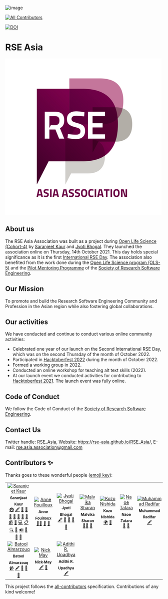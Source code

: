 ![image](https://user-images.githubusercontent.com/28556616/128458681-c11bdd5d-0144-4622-8417-8252449de92f.png)

<!-- ALL-CONTRIBUTORS-BADGE:START - Do not remove or modify this section -->
[![All Contributors](https://img.shields.io/badge/all_contributors-10-orange.svg?style=flat-square)](#contributors-)
<!-- ALL-CONTRIBUTORS-BADGE:END -->

[![DOI](https://zenodo.org/badge/415191235.svg)](https://zenodo.org/badge/latestdoi/415191235)


# RSE Asia

![RSE_ASIA_logo](images/RSE_ASIA.png)


## About us

The RSE Asia Association was built as a project during [Open Life Science (Cohort-4)](https://openlifesci.org/ols-4/projects-participants/) by [Saranjeet Kaur](https://saranjeetkaur.github.io/About-Me/) and [Jyoti Bhogal](https://github.com/jyoti-bhogal). They launched the association online on Thursday, 14th October 2021. This day holds special significance as it is the first [International RSE Day](https://researchsoftware.org/council/intl-rse-day.html). The association also benefited from the work done during the [Open Life Science program (OLS-5)](https://openlifesci.org/ols-5/projects-participants/#) and the [Pilot Mentoring Programme](https://society-rse.org/events/pilot-mentoring-programme/) of the [Society of Research Software Engineering](https://society-rse.org/).

## Our Mission

To promote and build the Research Software Engineering Community and Profession in the Asian region while also fostering global collaborations.

## Our activities

We have conducted and continue to conduct various online community activities:
- Celebrated one year of our launch on the Second International RSE Day, which was on the second Thursday of the month of October 2022.
- Participated in [Hacktoberfest 2022](https://twitter.com/RSE_Asia/status/1575544127219200000?s=20&t=eTrlKiUu2VveIobfhMH9Og) during the month of October 2022.
- Formed a working group in 2022.
- Conducted an online workshop for teaching alt text skills (2022).
- At our launch event we conducted activities for contributing to [Hacktoberfest 2021](https://hacktoberfest.digitalocean.com/). The launch event was fully online.

## Code of Conduct

We follow the Code of Conduct of the [Society of Research Software Engineering](https://society-rse.org/).

## Contact Us
Twitter handle: [RSE_Asia](https://twitter.com/RSE_Asia/), Website: https://rse-asia.github.io/RSE_Asia/, E-mail: rse.asia.association@gmail.com 

## Contributors ✨

Thanks goes to these wonderful people ([emoji key](https://allcontributors.org/docs/en/emoji-key)):

<!-- ALL-CONTRIBUTORS-LIST:START - Do not remove or modify this section -->
<!-- prettier-ignore-start -->
<!-- markdownlint-disable -->
<table>
  <tbody>
    <tr>
      <td align="center"><a href="https://saranjeetkaur.github.io/About-Me/"><img src="https://avatars.githubusercontent.com/u/28556616?v=4?s=100" width="100px;" alt="Saranjeet Kaur"/><br /><sub><b>Saranjeet Kaur</b></sub></a><br /><a href="#infra-SaranjeetKaur" title="Infrastructure (Hosting, Build-Tools, etc)">🚇</a> <a href="#content-SaranjeetKaur" title="Content">🖋</a> <a href="https://github.com/rse-asia/RSE_Asia/commits?author=SaranjeetKaur" title="Documentation">📖</a> <a href="#design-SaranjeetKaur" title="Design">🎨</a> <a href="#ideas-SaranjeetKaur" title="Ideas, Planning, & Feedback">🤔</a> <a href="#maintenance-SaranjeetKaur" title="Maintenance">🚧</a> <a href="#projectManagement-SaranjeetKaur" title="Project Management">📆</a> <a href="https://github.com/rse-asia/RSE_Asia/pulls?q=is%3Apr+reviewed-by%3ASaranjeetKaur" title="Reviewed Pull Requests">👀</a> <a href="#talk-SaranjeetKaur" title="Talks">📢</a> <a href="#video-SaranjeetKaur" title="Videos">📹</a> <a href="https://github.com/rse-asia/RSE_Asia/issues?q=author%3ASaranjeetKaur" title="Bug reports">🐛</a> <a href="https://github.com/rse-asia/RSE_Asia/commits?author=SaranjeetKaur" title="Code">💻</a> <a href="#eventOrganizing-SaranjeetKaur" title="Event Organizing">📋</a> <a href="#fundingFinding-SaranjeetKaur" title="Funding Finding">🔍</a> <a href="#question-SaranjeetKaur" title="Answering Questions">💬</a> <a href="#audio-SaranjeetKaur" title="Audio">🔊</a> <a href="#promotion-SaranjeetKaur" title="Promotion">📣</a> <a href="#research-SaranjeetKaur" title="Research">🔬</a> <a href="#tool-SaranjeetKaur" title="Tools">🔧</a></td>
      <td align="center"><a href="http://www.mn.uio.no/geo/english/people/adm/annefou/"><img src="https://avatars.githubusercontent.com/u/8168508?v=4?s=100" width="100px;" alt="Anne Fouilloux"/><br /><sub><b>Anne Fouilloux</b></sub></a><br /><a href="#mentoring-annefou" title="Mentoring">🧑‍🏫</a> <a href="https://github.com/rse-asia/RSE_Asia/pulls?q=is%3Apr+reviewed-by%3Aannefou" title="Reviewed Pull Requests">👀</a> <a href="#question-annefou" title="Answering Questions">💬</a></td>
      <td align="center"><a href="https://github.com/jyoti-bhogal"><img src="https://avatars.githubusercontent.com/u/68017009?v=4?s=100" width="100px;" alt="Jyoti Bhogal"/><br /><sub><b>Jyoti Bhogal</b></sub></a><br /><a href="#content-jyoti-bhogal" title="Content">🖋</a> <a href="#ideas-jyoti-bhogal" title="Ideas, Planning, & Feedback">🤔</a> <a href="#promotion-jyoti-bhogal" title="Promotion">📣</a> <a href="#research-jyoti-bhogal" title="Research">🔬</a> <a href="https://github.com/rse-asia/RSE_Asia/pulls?q=is%3Apr+reviewed-by%3Ajyoti-bhogal" title="Reviewed Pull Requests">👀</a></td>
      <td align="center"><a href="http://malvikasharan.github.io/"><img src="https://avatars.githubusercontent.com/u/5370471?v=4?s=100" width="100px;" alt="Malvika Sharan"/><br /><sub><b>Malvika Sharan</b></sub></a><br /><a href="#mentoring-malvikasharan" title="Mentoring">🧑‍🏫</a> <a href="#ideas-malvikasharan" title="Ideas, Planning, & Feedback">🤔</a></td>
      <td align="center"><a href="https://github.com/kozo2"><img src="https://avatars.githubusercontent.com/u/12192?v=4?s=100" width="100px;" alt="Kozo Nishida"/><br /><sub><b>Kozo Nishida</b></sub></a><br /><a href="#translation-kozo2" title="Translation">🌍</a> <a href="#blog-kozo2" title="Blogposts">📝</a></td>
      <td align="center"><a href="https://www.usit.uio.no/english/about/organisation/rc/dcm/staff/naoeta/index.html"><img src="https://avatars.githubusercontent.com/u/56588774?v=4?s=100" width="100px;" alt="Naoe Tatara"/><br /><sub><b>Naoe Tatara</b></sub></a><br /><a href="https://github.com/rse-asia/RSE_Asia/pulls?q=is%3Apr+reviewed-by%3Anaoe-tatara" title="Reviewed Pull Requests">👀</a> <a href="#question-naoe-tatara" title="Answering Questions">💬</a></td>
      <td align="center"><a href="http://radifar.github.io"><img src="https://avatars.githubusercontent.com/u/11450417?v=4?s=100" width="100px;" alt="Muhammad Radifar"/><br /><sub><b>Muhammad Radifar</b></sub></a><br /><a href="#content-radifar" title="Content">🖋</a></td>
    </tr>
    <tr>
      <td align="center"><a href="https://batool-almarzouq.netlify.app/"><img src="https://avatars.githubusercontent.com/u/53487593?v=4?s=100" width="100px;" alt="Batool Almarzouq"/><br /><sub><b>Batool Almarzouq</b></sub></a><br /><a href="#video-BatoolMM" title="Videos">📹</a> <a href="#content-BatoolMM" title="Content">🖋</a> <a href="#ideas-BatoolMM" title="Ideas, Planning, & Feedback">🤔</a> <a href="#promotion-BatoolMM" title="Promotion">📣</a> <a href="https://github.com/rse-asia/RSE_Asia/pulls?q=is%3Apr+reviewed-by%3ABatoolMM" title="Reviewed Pull Requests">👀</a></td>
      <td align="center"><a href="https://github.com/nrmay"><img src="https://avatars.githubusercontent.com/u/4125927?v=4?s=100" width="100px;" alt="Nick May"/><br /><sub><b>Nick May</b></sub></a><br /><a href="#content-nrmay" title="Content">🖋</a> <a href="#research-nrmay" title="Research">🔬</a></td>
      <td align="center"><a href="http://adithirugis.rbind.io"><img src="https://avatars.githubusercontent.com/u/63432077?v=4?s=100" width="100px;" alt="Adithi R. Upadhya"/><br /><sub><b>Adithi R. Upadhya</b></sub></a><br /><a href="#content-adithirgis" title="Content">🖋</a></td>
    </tr>
  </tbody>
</table>

<!-- markdownlint-restore -->
<!-- prettier-ignore-end -->

<!-- ALL-CONTRIBUTORS-LIST:END -->

This project follows the [all-contributors](https://github.com/all-contributors/all-contributors) specification. Contributions of any kind welcome!
